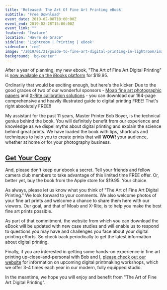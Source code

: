 ```yaml
---
title: 'Released: The Art Of Fine Art Printing eBook'
subtitle: 'Free Download'
event_date: 2019-02-08T10:00:00Z
event_end: 2019-02-28T15:00:00Z
event_link: ""
featured: "feature"
location: "Havre de Grace"
sideline: 'Lightroom | Printing | eBook'
sidecolor: 'red'
image: "/2019/01/21/guide-to-fine-art-digital-printing-in-lightroom/images/DSCF9814.jpg"
background: 'bg-center'
---
```

After a year of planning, my new ebook, "The Art of Fine Art Digital Printing" is [now available on the iBooks platform]() for $19.95. 

Ordinarily that would be exciting enough, but here's the kicker. Due to the good graces of two of our wonderful sponsors - [Moab fine art photographic papers](https://www.moabpaper.com/) and [X-Rite calibration solutions](https://www.xrite.com/categories/calibration-profiling) - you can download our 164-page comprehensive and heavily illustrated guide to digital printing FREE! That's right absolutely FREE!!

My assistant for the past 11 years, Master Printer Bob Boyer, is the technical genius behind the book. You will definitely benefit from our experience and knowledge as we dispel myths about digital printing and explain the science behind great prints. We have loaded the book with tips, shortcuts and techniques to help you to create prints that will **WOW!** your audience, whether at home or for your photography business. 

## [Get Your Copy](https://fineartprintebook.com)

And, please don't keep our ebook a secret. Tell your friends and fellow camera club members to take advantage of this limited time FREE offer. Or, better yet, buy the book from the Apple store for $19.95. Your choice. 

As always, please let us know what you think of "The Art of Fine Art Digital Printing." We look forward to your comments. We also welcome photos of your fine art prints and welcome a chance to share them here with our viewers. Our goal, and that of Moab and X-Rite, is to help you make the best fine art prints possible. 

As part of that commitment, the website from which you can download the eBook will be updated with new case studies and will enable us to respond to questions you may have and challenges you face about your digital printing efforts. So check back periodically to get the latest information about digital printing. 

Finally, if you are interested in getting some hands-on experience in fine art printing up-close-and-personal with Bob and I, [please check out our website](/types/workshop/) for information on upcoming digital printmaking workshops, which we offer 3-4 times each year in our modern, fully equipped studio. 

In the meantime, we hope you will enjoy and benefit from "The Art of Fine Art Digital Printing". 